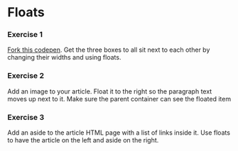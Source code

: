 # Floats

### Exercise 1

[Fork this codepen](https://codepen.io/Rumyra/pen/MxgyrO?editors=1100). Get the three boxes to all sit next to each other by changing their widths and using floats.

### Exercise 2

Add an image to your article. Float it to the right so the paragraph text moves up next to it. Make sure the parent container can see the floated item


### Exercise 3

Add an aside to the article HTML page with a list of links inside it. Use floats to have the article on the left and aside on the right.